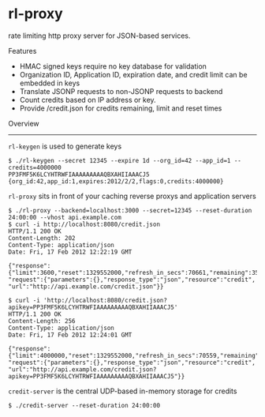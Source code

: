 rl-proxy
========

rate limiting http proxy server for JSON-based services.

Features
  * HMAC signed keys require no key database for validation
  * Organization ID, Application ID, expiration date, and credit limit can be embedded in keys
  * Translate JSONP requests to non-JSONP requests to backend
  * Count credits based on IP address or key.
  * Provide /credit.json for credits remaining, limit and reset times

Overview
_____

`rl-keygen` is used to generate keys

    $ ./rl-keygen --secret 12345 --expire 1d --org_id=42 --app_id=1 --credits=4000000
    PP3FMF5K6LCYHTRWFIAAAAAAAAAQBXAHIIAAACJ5
    {org_id:42,app_id:1,expires:2012/2/2,flags:0,credits:4000000}

`rl-proxy` sits in front of your caching reverse proxys and application servers

    $ ./rl-proxy --backend=localhost:3000 --secret=12345 --reset-duration 24:00:00 --vhost api.example.com
    $ curl -i http://localhost:8080/credit.json
    HTTP/1.1 200 OK
    Content-Length: 202
    Content-Type: application/json
    Date: Fri, 17 Feb 2012 12:22:19 GMT

    {"response":{"limit":3600,"reset":1329552000,"refresh_in_secs":70661,"remaining":3599},
    "request":{"parameters":{},"response_type":"json","resource":"credit",
    "url":"http://api.example.com/credit.json"}}

    $ curl -i 'http://localhost:8080/credit.json?apikey=PP3FMF5K6LCYHTRWFIAAAAAAAAAQBXAHIIAAACJ5'
    HTTP/1.1 200 OK
    Content-Length: 256
    Content-Type: application/json
    Date: Fri, 17 Feb 2012 12:24:01 GMT

    {"response":{"limit":4000000,"reset":1329552000,"refresh_in_secs":70559,"remaining":4000000},
    "request":{"parameters":{},"response_type":"json","resource":"credit",
    "url":"http://api.example.com/credit.json?apikey=PP3FMF5K6LCYHTRWFIAAAAAAAAAQBXAHIIAAACJ5"}}


`credit-server` is the central UDP-based in-memory storage for credits

    $ ./credit-server --reset-duration 24:00:00

